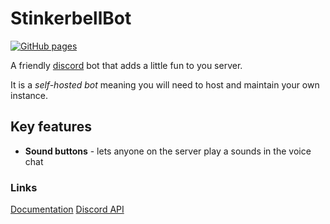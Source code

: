 StinkerbellBot
================
[![GitHub pages](https://github.com/jbbakeng/StinkerbellBot/actions/workflows/pages.yml/badge.svg?branch=master)](https://github.com/jbbakeng/StinkerbellBot/actions/workflows/pages.yml)

A friendly [discord](https://discord.com/) bot that adds a little fun to you server.

It is a *self-hosted bot* meaning you will need to host and maintain your own instance.

## Key features

* **Sound buttons** - lets anyone on the server play a sounds in the voice chat 

### Links

[Documentation](https://jbbakeng.github.io/StinkerbellBot/)
[Discord API](https://discordpy.readthedocs.io/en/latest/api.html)
